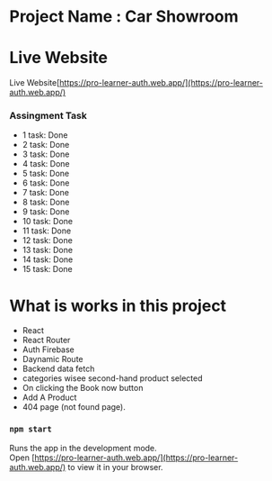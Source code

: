 # Project Name : Car Showroom

# Live Website

Live Website[https://pro-learner-auth.web.app/](https://pro-learner-auth.web.app/)

### Assingment Task
- 1 task: Done
- 2 task: Done
- 3 task: Done
- 4 task: Done
- 5 task: Done
- 6 task: Done
- 7 task: Done
- 8 task: Done
- 9 task: Done
- 10 task: Done
- 11 task: Done
- 12 task: Done
- 13 task: Done
- 14 task: Done
- 15 task: Done


# What is works in this project

- React
- React Router
- Auth Firebase
- Daynamic Route
- Backend data fetch
- categories wisee second-hand product selected
- On clicking the Book now button
- Add A Product
- 404 page (not found page).

### `npm start`

Runs the app in the development mode.\
Open [https://pro-learner-auth.web.app/](https://pro-learner-auth.web.app/) to view it in your browser.

